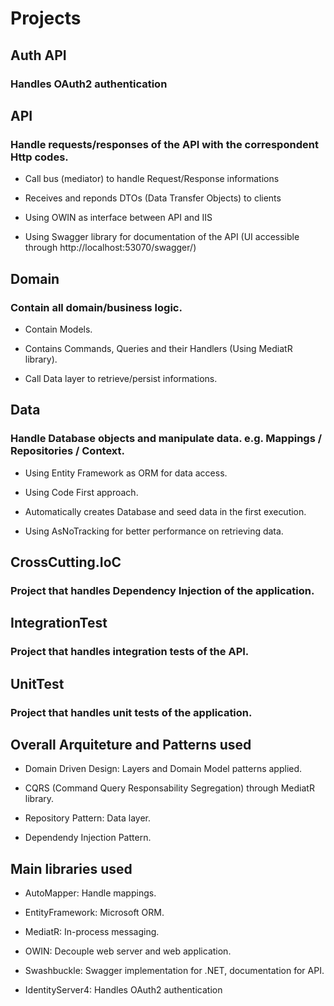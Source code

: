 # Projects

 

## Auth API

### Handles OAuth2 authentication



## API

### Handle requests/responses of the API with the correspondent Http codes.

- Call bus (mediator) to handle Request/Response informations

- Receives and reponds DTOs (Data Transfer Objects) to clients

- Using OWIN as interface between API and IIS

- Using Swagger library for documentation of the API (UI accessible through http://localhost:53070/swagger/)




## Domain

### Contain all domain/business logic.

- Contain Models.

- Contains Commands, Queries and their Handlers (Using MediatR library).

- Call Data layer to retrieve/persist informations.



## Data

### Handle Database objects and manipulate data. e.g. Mappings / Repositories / Context.

- Using Entity Framework as ORM for data access.

- Using Code First approach.

- Automatically creates Database and seed data in the first execution.

- Using AsNoTracking for better performance on retrieving data.



## CrossCutting.IoC

### Project that handles Dependency Injection of the application.




## IntegrationTest

### Project that handles integration tests of the API.




## UnitTest

### Project that handles unit tests of the application.



## Overall Arquiteture and Patterns used

- Domain Driven Design: Layers and Domain Model patterns applied.

- CQRS (Command Query Responsability Segregation) through MediatR library.

- Repository Pattern: Data layer.

- Dependendy Injection Pattern.



## Main libraries used

- AutoMapper: Handle mappings.

- EntityFramework: Microsoft ORM.

- MediatR: In-process messaging.

- OWIN: Decouple web server and web application.

- Swashbuckle: Swagger implementation for .NET, documentation for API.

- IdentityServer4: Handles OAuth2 authentication